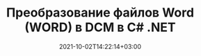 ---
############################# Static ############################
layout: "autogen-gist"
date: 2021-10-02T14:22:14+03:00
draft: false
path: "ru/total/net/conversion/word-to-dcm/"
other_out_formats: "PDF DOC DOCX DOCM DOT DOTX DOTM TXT RTF HTML HTM MHTML MHT XLS XLSX XLSM XLSB XLT XLTX XLTM XLAM CSV TSV DIF SXC FODS PPT PPTX PPS PPSX PPSM POT POTX PPTM POTM ODT OTT OTP ODP ODS EMZ WMZ SVG SVGZ XPS TEX DCM WMF EMF BMP PNG GIF JPEG TIFF ICO WEBP JP2 TGA PSB PSD EPUB MD FODP JPG"
ad_headline: "Преобразование WORD в DCM | .СЕТЬ"
ad_description: "Самое точное решение для преобразования документов WORD в DCM для ваших приложений .NET."

############################# Head ############################
head_title: "Преобразование WORD в DCM в C# ASP.NET | Преобразование документа .NET Word"
head_description: "API конвертации документов для обработки текстов .NET. Преобразование WORD в DCM и более 100 других изображений и форматов файлов в приложениях .NET (C#, VB.NET, ASP.NET и .NET Core). Отобразите преобразованный документ DCM в качестве средства просмотра HTML."

############################# Header ############################
title: "Преобразование файлов Word (WORD) в DCM в C# .NET"
description: "Программно преобразовывайте WORD (файлы Word) в DCM в приложениях C# VB.NET и ASP.NET, используя гибкие функции преобразования документов, которые позволяют настраивать внешний вид результирующего документа. Преобразуйте все популярные форматы документов Word в электронные таблицы Excel, презентации PowerPoint, PDF, Photoshop, электронные книги, веб-форматы и форматы файлов изображений. Собственный API преобразования .NET предлагает несколько вариантов преобразования документа для преобразования всего документа или выбора определенных страниц исходного файла документа на основе выбранных номеров страниц или диапазонов страниц и легкого преобразования в поддерживаемый формат документа."

############################# SubMenu ############################
submenu:
    enable: false

############################# Content ############################
content:
    enable: true
    block:
    - title_left: "Как преобразовать WORD в DCM в C# .NET"
      content_left: |
          Выполните следующие простые шаги для преобразования WORD в DCM в .NET. Просмотрите преобразованный документ DCM как есть или визуализируйте и отобразите его как HTML без использования какого-либо внешнего программного обеспечения.

          -   Создайте объект **Converter** для преобразования документа WORD.
          -   Установите параметры преобразования для формата DCM
          -   Вызов метода **Convert** экземпляра класса **Converter** для преобразования в DCM
          -   Установить параметры для просмотра HTML
          -   Создайте объект **Viewer** для просмотра преобразованного файла DCM в формате HTML.
          
      title_right: "Инструкции по загрузке и установке"
      content_right: |
          Пространства имен `GroupDocs.Conversion` и `GroupDocs.Viewer` необходимы для преобразования форматов файлов Word в широкий спектр изображений и типов документов, таких как PDF, Microsoft Office (Word, Excel, PowerPoint, Project, Outlook), OpenDocument, HTML и Схемы САПР. Изучите другие [API .NET для документов Office](https://products.conholdate.com/ru/total/net/), предлагаемые Conholdate.Total.
          
          Получите соответствующие файлы сборки из [загрузок](https://downloads.conholdate.com/total/net) или загрузите весь пакет из [Nuget](https://www.nuget.org/packages/Conholdate.Total/), чтобы добавить `Conholdate.Total для .NET` прямо в вашу рабочую область.
          
      gisthash: "4f311c07ae9ee691b8afb7960aa6c806"
      gistfile: "word-to-pdf-conversion.cs"

    - title_left: "Добавить водяной знак текста или изображения в DCM на C#"
      content_left: |
          Точно преобразовывайте документы (WORD в DCM) точно так же, как исходный файл, и применяйте текстовые или графические водяные знаки к преобразованным страницам документа с помощью C# .NET.

          -   Создайте объект **Converter** для преобразования документа WORD.
          -   Создайте новый экземпляр класса **WatermarkOptions**.
          -   Укажите свойства водяного знака (цвет, ширина, текст, изображение и т. д.)
          -   Создайте правильный класс **ConvertOptions**
          -   Задайте свойство **Водяной знак** экземпляра **ConvertOptions**.
          -   Вызов метода **Convert** экземпляра класса **Converter** для преобразования в DCM
        
      title_right: "Извлечение информации из исходного документа"
      content_right: |
          Функция извлечения информации о документах не только позволяет получить основную информацию об исходном файле документа, но также поддерживает извлечение некоторой ценной информации, специфичной для формата файла, такой как даты начала и окончания проекта в файле Microsoft Project, любые ограничения печати документа PDF, список папок, заключенных в файле данных Outlook и т. д.

          Преобразование популярных форматов файлов документов в различных операционных системах, таких как Windows, Linux или macOS, при использовании таких платформ, как Windows Azure, Mono и Xamarin.
          
      gisthash: "a15affe15284876ce010a315a09da1f0"
      gistfile: "convert-word-to-pdf-and-add-text-watermark-to-converted-pdf.cs"

    - title_left: "Преобразование защищенного паролем Word в PDF"
      content_left: |
          Преобразование защищенных паролем документов в .NET стало проще благодаря Conholdate.Total для .NET API. Просто добавьте несколько строк кода C# и точно преобразуйте защищенный паролем документ Microsoft Word в файл PDF без использования какого-либо внешнего программного обеспечения.

          -   Определите **LoadOptions** и установите пароль из параметров загрузки документа.
          -   Создайте объект **Converter** для преобразования документа Word
          -   Создание экземпляра класса **PdfConvertOptions**
          -   Вызов метода **Convert** экземпляра класса **Converter** для преобразования в PDF
          
      title_right: "Загрузка и преобразование удаленных документов"
      content_right: |
          Используя Conholdate.Total для .NET, разработчики могут загружать и преобразовывать документы из различных удаленных мест и ресурсов облачного хранилища документов, таких как Amazon S3, Microsoft Azure Blob, FTP, локальный диск, поток или простой URL-адрес. Вам просто нужно указать метод для получения удаленного потока документов, а затем передать его классу Converter в качестве конструктора.
          
          API-интерфейсы Conholdate.Total для .NET являются родными для Windows Forms, ASP.NET, WPF, WCF или любого типа приложений на основе .NET Framework 2.0 или более поздней версии.
          
      gisthash: "3b7541492166a47d49ca85c55b531055"
      gistfile: "convert-password-protected-word-to-pdf.cs"

############################# About Formats ############################
about_formats:
    enable: false
############################# More Formats ############################
more_formats:
    enable: true
    auto: false
    other_out_formats: PDF DOC DOCX DOCM DOT DOTX DOTM TXT RTF HTML HTM MHTML MHT XLS XLSX XLSM XLSB XLT XLTX XLTM XLAM CSV TSV DIF SXC FODS PPT PPTX PPS PPSX PPSM POT POTX PPTM POTM ODT OTT OTP ODP ODS EMZ WMZ SVG SVGZ XPS TEX DCM WMF EMF BMP PNG GIF JPEG TIFF ICO WEBP JP2 TGA PSB PSD EPUB MD FODP JPG
############################# Back to top ###############################
back_to_top:
  enable: true
---